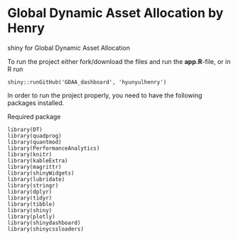 # Global Dynamic Asset Allocation by Henry
shiny for Global Dynamic Asset Allocation 

To run the project either fork/download the files and run the **app.R**-file, or in R run
```{r}
shiny::runGitHub('GDAA_dashboard', 'hyunyulhenry')
```
In order to run the project properly, you need to have the following packages installed.

Required package
```{r}
library(DT)
library(quadprog)
library(quantmod)
library(PerformanceAnalytics)
library(knitr)
library(kableExtra)
library(magrittr)
library(shinyWidgets)
library(lubridate)
library(stringr)
library(dplyr)
library(tidyr)
library(tibble)
library(shiny)
library(plotly)
library(shinydashboard)
library(shinycssloaders)
```

